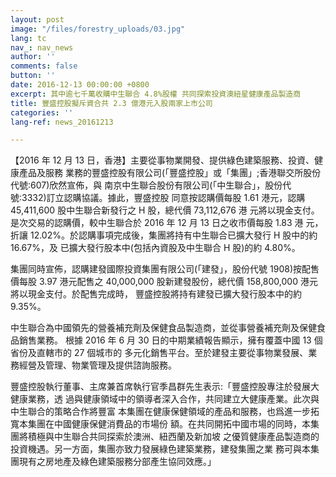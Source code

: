 ```yaml
---
layout: post
image: "/files/forestry_uploads/03.jpg"
lang: tc
nav_: nav_news
author: ''
comments: false
button: ''
date: 2016-12-13 00:00:00 +0800
excerpt: 其中逾七千萬收購中生聯合 4.8%股權 共同探索投資澳紐星健康產品製造商
title: 豐盛控股擬斥資合共 2.3 億港元入股兩家上市公司
categories: ''
lang-ref: news_20161213

---
```

【2016 年 12 月 13 日，香港】主要從事物業開發、提供綠色建築服務、投資、健康產品及服務 業務的豐盛控股有限公司(「豐盛控股」或「集團」;香港聯交所股份代號:607)欣然宣佈，與 南京中生聯合股份有限公司(「中生聯合」，股份代號:3332)訂立認購協議。據此，豐盛控股 同意按認購價每股 1.61 港元，認購 45,411,600 股中生聯合新發行之 H 股，總代價 73,112,676 港 元將以現金支付。是次交易的認購價，較中生聯合於 2016 年 12 月 13 日之收市價每股 1.83 港 元，折讓 12.02%。於認購事項完成後，集團將持有中生聯合已擴大發行 H 股中的約 16.67%，及 已擴大發行股本中(包括內資股及中生聯合 H 股)的約 4.80%。

集團同時宣佈，認購建發國際投資集團有限公司(「建發」，股份代號 1908)按配售價每股 3.97 港元配售之 40,000,000 股新建發股份，總代價 158,800,000 港元將以現金支付。於配售完成時， 豐盛控股將持有建發已擴大發行股本中的約 9.35%。

中生聯合為中國領先的營養補充劑及保健食品製造商，並從事營養補充劑及保健食品銷售業務。 根據 2016 年 6 月 30 日的中期業績報告顯示，擁有覆蓋中國 13 個省份及直轄市的 27 個城市的 多元化銷售平台。至於建發主要從事物業發展、業務經營及管理、物業管理及提供諮詢服務。

豐盛控股執行董事、主席兼首席執行官季昌群先生表示:「豐盛控股專注於發展大健康業務，透 過與健康領域中的領導者深入合作，共同建立大健康產業。此次與中生聯合的策略合作將豐富 本集團在健康保健領域的產品和服務，也爲進一步拓寬本集團在中國健康保健消費品的市場份 額。在共同開拓中國市場的同時，本集團將積極與中生聯合共同探索於澳洲、紐西蘭及新加坡 之優質健康產品製造商的投資機遇。另一方面，集團亦致力發展綠色建築業務，建發集團之業 務可與本集團現有之房地產及綠色建築服務分部產生協同效應。」